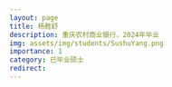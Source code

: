 ```yaml
---
layout: page
title: 杨甦舒
description: 重庆农村商业银行，2024年毕业
img: assets/img/students/SushuYang.png
importance: 1
category: 已毕业硕士
redirect:
---
```

